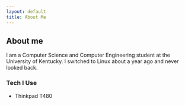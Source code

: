 ```yaml
---
layout: default
title: About Me
---
```


## About me
I am a Computer Science and Computer Engineering student at the University
of Kentucky. I switched to Linux about a year ago and never looked back. 

### Tech I Use

- Thinkpad T480


